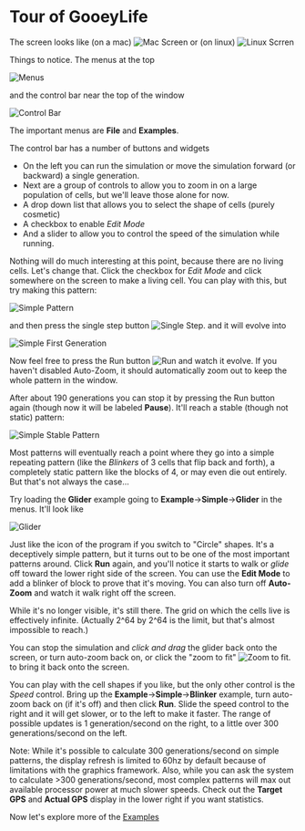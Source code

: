 # Tour of GooeyLife

The screen looks like (on a mac)
![Mac Screen](images/Mac_Screen.png)
or (on linux)
![Linux Scrren](images/Linux_Screen.png)

Things to notice.  The menus at the top

![Menus](images/Mac_Menus.png)

and the control bar near the top of the window

![Control Bar](images/Control_Bar.png)

The important menus are **File** and **Examples**.

The control bar has a number of buttons and widgets
* On the left you can run the simulation or move the simulation forward (or backward) a single generation.
* Next are a group of controls to allow you to zoom in on a large population of cells, but we'll leave those alone for now.
* A drop down list that allows you to select the shape of cells (purely cosmetic)
* A checkbox to enable *Edit Mode*
* And a slider to allow you to control the speed of the simulation while running.

Nothing will do much interesting at this point, because there are no living cells.  Let's change that.
Click the checkbox for *Edit Mode* and click somewhere on the screen to make a living cell.  You can 
play with this, but try making this pattern:

![Simple Pattern](images/Simple_Pattern.png)

and then press the single step button ![Single Step](images/Single_Step.png).  and it will evolve into

![Simple First Generation](images/Simple_First_Gen.png)

Now feel free to press the Run button ![Run](images/Run_Button.png) and watch it evolve.  If you haven't
disabled Auto-Zoom, it should automatically zoom out to keep the whole pattern in the window.

 After about 190 generations you can stop it by pressing the Run button again (though now it will be labeled
**Pause**).  It'll reach a stable (though not static) pattern:

![Simple Stable Pattern](images/Simple_Stable.png)

Most patterns will eventually reach a point where they go into a simple repeating pattern (like the
*Blinkers* of 3 cells that flip back and forth), a completely static pattern like the blocks of 4,
or may even die out entirely. But that's not always the case...

Try loading the **Glider** example going to **Example**->**Simple**->**Glider** in the menus. It'll look like 

![Glider](images/Glider.png)

Just like the icon of the program if you switch to "Circle" shapes. It's a  deceptively simple pattern,
but it turns out to be one of the most important patterns around.  Click **Run** again, and you'll
notice it starts to walk or _glide_ off toward the lower right side of the screen. You can use the
**Edit Mode** to add a blinker of block to prove that it's moving.  You can also turn off **Auto-Zoom**
and watch it walk right off the screen.

While it's no longer visible, it's still there. The grid on which the cells live is effectively infinite.
(Actually 2^64 by 2^64 is the limit, but that's almost impossible to reach.)

You can stop the simulation and *click and drag* the glider back onto the screen, or turn auto-zoom back
on, or click the "zoom to fit" ![Zoom to fit](images/Zoom_To_Fit.png). to bring it back onto the screen.

You can play with the cell shapes if you like, but the only other control is the _Speed_ control.  Bring
up the **Example**->**Simple**->**Blinker** example, turn auto-zoom back on (if it's off) and then click
**Run**.  Slide the speed control to the right and it will get slower, or to the left to make it faster.
The range of possible updates is 1 generation/second on the right, to a little over 300 generations/second
on the left.

Note: While it's possible to calculate 300 generations/second on simple patterns, the display refresh is
limited to 60hz by default because of limitations with the graphics framework.  Also, while you can ask
the system to calculate >300 generations/second, most complex patterns will max out available processor
power at much slower speeds.  Check out the **Target GPS** and **Actual GPS** display in the lower right
if you want statistics.

Now let's explore more of the [Examples](Examples.md)
